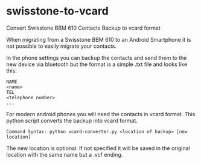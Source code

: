 # swisstone-to-vcard
Convert Swisstone BBM 610 Contacts Backup to vcard format

When migrating from a Swisstone BBM 610 to an Android Smartphone it is not possible to easily migrate your contacts.

In the phone settings you can backup the contacts and send them to the new device via bluetooth but the format is a simple .txt file
and looks like this:
```
NAME
<name>
TEL
<telephone number>
...
```
For modern android phones you will need the contacts in vcard format. This python script converts the backup into vcard format.
```
Command Syntax: python vcard-converter.py <location of backup> [new location]
```
The new location is optional. If not specified it will be saved in the original location with the same name but a .vcf ending.
